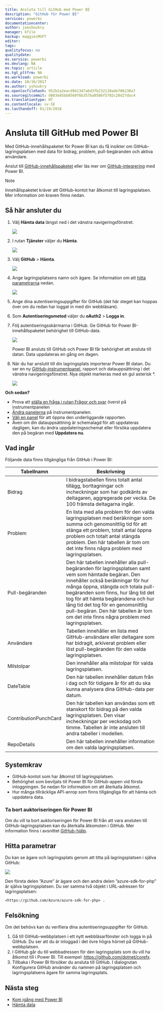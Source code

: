 ```yaml
---
title: Ansluta till GitHub med Power BI
description: "GitHub för Power BI"
services: powerbi
documentationcenter: 
author: joeshoukry
manager: kfile
backup: maggiesMSFT
editor: 
tags: 
qualityfocus: no
qualitydate: 
ms.service: powerbi
ms.devlang: NA
ms.topic: article
ms.tgt_pltfrm: NA
ms.workload: powerbi
ms.date: 10/16/2017
ms.author: yshoukry
ms.openlocfilehash: 952b2a2eacd941347a6d3fb232110adef06230a7
ms.sourcegitcommit: d803e85bb0569f6b357ba0586f5702c20d27dac4
ms.translationtype: HT
ms.contentlocale: sv-SE
ms.lasthandoff: 01/19/2018
---
```

# <a name="connect-to-github-with-power-bi"></a>Ansluta till GitHub med Power BI
Med GitHub-innehållspaketet för Power BI kan du få insikter om GitHub-lagringsplatsen med data för bidrag, problem, pull-begäranden och aktiva användare.

Anslut till [GitHub-innehållspaketet](https://app.powerbi.com/getdata/services/github) eller läs mer om [GitHub-integrering](https://powerbi.microsoft.com/integrations/github) med Power BI.

>[!NOTE]
>Innehållspaketet kräver att GitHub-kontot har åtkomst till lagringsplatsen. Mer information om kraven finns nedan.

## <a name="how-to-connect"></a>Så här ansluter du
1. Välj **Hämta data** längst ned i det vänstra navigeringsfönstret.
   
   ![](media/service-connect-to-github/pbi_getdata.png) 
2. I rutan **Tjänster** väljer du **Hämta**.
   
   ![](media/service-connect-to-github/pbi_get_services.png) 
3. Välj **GitHub** \> **Hämta**.
   
   ![](media/service-connect-to-github/github.png)
4. Ange lagringsplatsens namn och ägare. Se information om att [hitta parametrarna](#FindingParams) nedan.
   
   ![](media/service-connect-to-github/pbi_github1.png)
5. Ange dina autentiseringsuppgifter för GitHub (det här steget kan hoppas över om du redan har loggat in med din webbläsare). 
6. Som **Autentiseringsmetod** väljer du **oAuth2** \> **Logga in**. 
7. Följ autentiseringsskärmarna i GitHub. Ge GitHub för Power BI-innehållspaketet behörighet till GitHub-data.
   
   ![](media/service-connect-to-github/github_authorize.png)
   
   Power BI ansluts till GitHub och Power BI får behörighet att ansluta till datan.  Data uppdateras en gång om dagen.
8. När du har anslutit till din lagringsplats importerar Power BI datan. Du ser en ny [GitHub-instrumentpanel](https://powerbi.microsoft.com/integrations/github), rapport och datauppsättning i det vänstra navigeringsfönstret. Nya objekt markeras med en gul asterisk \*.
   
   ![](media/service-connect-to-github/pbi_githubdash.png)

**Och sedan?**

* Prova att [ställa en fråga i rutan Frågor och svar](power-bi-q-and-a.md) överst på instrumentpanelen
* [Ändra panelerna](service-dashboard-edit-tile.md) på instrumentpanelen.
* [Välj en panel](service-dashboard-tiles.md) för att öppna den underliggande rapporten.
* Även om din datauppsättning är schemalagd för att uppdateras dagligen, kan du ändra uppdateringsschemat eller försöka uppdatera den på begäran med **Uppdatera nu**.

## <a name="whats-included"></a>Vad ingår
Följande data finns tillgängliga från GitHub i Power BI:     

| Tabellnamn | Beskrivning |
| --- | --- |
| Bidrag |I bidragstabellen finns totalt antal tillägg, borttagningar och incheckningar som har godkänts av deltagaren, aggregerade per vecka. De 100 främsta deltagarna ingår. |
| Problem |En lista med alla problem för den valda lagringsplatsen med beräkningar som summa och genomsnittlig tid för att stänga ett problem, totalt antal öppna problem och totalt antal stängda problem. Den här tabellen är tom om det inte finns några problem med lagringsplatsen. |
| Pull-begäranden |Den här tabellen innehåller alla pull-begäranden för lagringsplatsen samt vem som hämtade begäran. Den innehåller också beräkningar för hur många öppna, stängda och totala pull-begäranden som finns, hur lång tid det tog för att hämta begärandena och hur lång tid det tog för en genomsnittlig pull-begäran. Den här tabellen är tom om det inte finns några problem med lagringsplatsen. |
| Användare |Tabellen innehåller en lista med GitHub-användare eller deltagare som har bidragit, arkiverat problem eller löst pull-begäranden för den valda lagringsplatsen. |
| Milstolpar |Den innehåller alla milstolpar för valda lagringsplatsen. |
| DateTable |Den här tabellen innehåller datum från i dag och för tidigare år för att du ska kunna analysera dina GitHub-data per datum. |
| ContributionPunchCard |Den här tabellen kan användas som ett stanskort för bidrag på den valda lagringsplatsen. Den visar incheckningar per veckodag och timme. Tabellen är inte ansluten till andra tabeller i modellen. |
| RepoDetails |Den här tabellen innehåller information om den valda lagringsplatsen. |

## <a name="system-requirements"></a>Systemkrav
* GitHub-kontot som har åtkomst till lagringsplatsen.  
* Behörighet som beviljats till Power BI för GitHub-appen vid första inloggningen. Se nedan för information om att återkalla åtkomst.  
* Hur många tillräckliga API-anrop som finns tillgängliga för att hämta och uppdatera data.  

### <a name="de-authorize-power-bi"></a>Ta bort auktoriseringen för Power BI
Om du vill ta bort auktoriseringen för Power BI från att vara ansluten till GitHub-lagringsplatsen kan du återkalla åtkomsten i GitHub. Mer information finns i avsnittet [GitHub-hjälp](https://help.github.com/articles/keeping-your-ssh-keys-and-application-access-tokens-safe/#reviewing-your-authorized-applications-oauth).

<a name="FindingParams"></a>

## <a name="finding-parameters"></a>Hitta parametrar
Du kan se ägare och lagringsplats genom att titta på lagringsplatsen i själva GitHub:

![](media/service-connect-to-github/github_ownerrepo.png)

Den första delen ”Azure” är ägare och den andra delen ”azure-sdk-for-php” är själva lagringsplatsen.  Du ser samma två objekt i URL-adressen för lagringsplatsen:

    <https://github.com/Azure/azure-sdk-for-php> .

## <a name="troubleshooting"></a>Felsökning
Om det behövs kan du verifiera dina autentiseringsuppgifter för GitHub.  

1. Gå till GitHub-webbplatsen i ett nytt webbläsarfönster och logga in på GitHub. Du ser att du är inloggad i det övre högra hörnet på GitHub-webbplatsen.    
2. I GitHub går du till webbadressen för den lagringsplats som du vill ha åtkomst till i Power BI. Till exempel: https://github.com/dotnet/corefx.  
3. Tillbaka i Power BI försöker du ansluta till GitHub. I dialogrutan Konfigurera GitHub använder du namnen på lagringsplatsen och lagringsplatsens ägare för samma lagringsplats.  

## <a name="next-steps"></a>Nästa steg
* [Kom igång med Power BI](service-get-started.md)
* [Hämta data](service-get-data.md)

